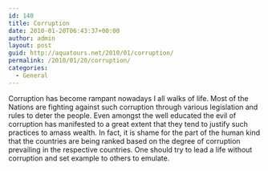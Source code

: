 ```yaml
---
id: 140
title: Corruption
date: 2010-01-20T06:43:37+00:00
author: admin
layout: post
guid: http://aquatours.net/2010/01/corruption/
permalink: /2010/01/20/corruption/
categories:
  - General
---
```

Corruption has become rampant nowadays I all walks of life. Most of the Nations are fighting against such corruption through various legislation and rules to deter the people. Even amongst the well educated the evil of corruption has manifested to a great extent that they tend to justify such practices to amass wealth. In fact, it is shame for the part of the human kind that the countries are being ranked based on the degree of corruption prevailing in the respective countries. One should try to lead a life without corruption and set example to others to emulate.